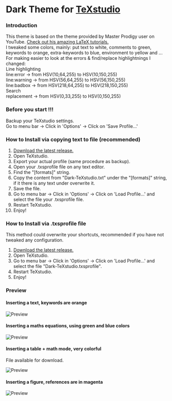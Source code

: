 # Dark Theme for [TeXstudio](https://texstudio.org/)

### Introduction
This theme is based on the theme provided by Master Prodigy user on YouTube. [Check out his amazing LaTeX tutorials.](https://www.youtube.com/watch?v=TWRP_94eock&list=PLknjcpwMhvSgauKyhScPiQGW9H4V0EKj5)<br/>
I tweaked some colors, mainly: put text to white, comments to green, keywords to orange, extra-keywords to blue, environment to yellow and ...<br/>
For making easier to look at the errors & find/replace highlightnings I changed:<br/>
Line highlighting<br/>
  line:error -> from HSV(10,64,255) to HSV(10,150,255)<br/>
  line:warning -> from HSV(56,64,255) to HSV(56,150,255)<br/>
  line:badbox -> from HSV(218,64,255) to HSV(218,150,255)<br/>
Search<br/>
  replacement -> from HSV(0,33,255) to HSV(0,150,255)<br/>


### Before you start !!! 
Backup your TeXstudio settings.  
Go to menu bar -> Click in 'Options'  -> Click on 'Save Profile...'

### How to Install via copying text to file (recommended)

1. [Download the latest release.](https://github.com/hasecilu/Dark-TeXstudio/archive/master.zip)
2. Open TeXstudio.
3. Export your actual profile (same procedure as backup).
4. Open your .txsprofile file on any text editor.
5. Find the "[formats]" string.
6. Copy the content from "Dark-TeXstudio.txt" under the "[formats]" string, if it there is any text under overwrite it.
7. Save the file.
8. Go to menu bar -> Click in 'Options'  -> Click on 'Load Profile...' and select the file your .txsprofile file.
9. Restart TeXstudio.
10. Enjoy!

### How to Install via .txsprofile file

This method could overwrite your shortcuts, recommended if you have not tweaked any configuration.

1. [Download the latest release.](https://github.com/hasecilu/Dark-TeXstudio/archive/master.zip)
2. Open TeXstudio.
3. Go to menu bar -> Click in 'Options'  -> Click on 'Load Profile...' and select the file "Dark-TeXstudio.txsprofile".
4. Restart TeXstudio.
5. Enjoy!

### Preview

#### Inserting a text, keywords are orange
![Preview](https://raw.github.com/hasecilu/Dark-TeXstudio/master/images/Text.png)
#### Inserting a maths equations, using green and blue colors
![Preview](https://raw.github.com/hasecilu/Dark-TeXstudio/master/images/Maths.png)
#### Inserting a table + math mode, very colorful
File available for download. 

![Preview](https://raw.github.com/hasecilu/Dark-TeXstudio/master/images/Table.png)
#### Inserting a figure, references are in magenta
![Preview](https://raw.github.com/hasecilu/Dark-TeXstudio/master/images/Figure.png)
